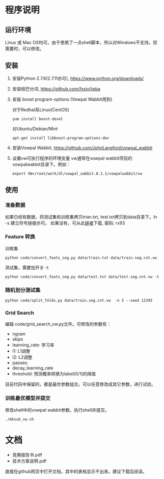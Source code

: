 
# 程序说明

## 运行环境
Linux 或 Mac OS均可。由于使用了一点shell脚本，所以对Windows不支持。但需要时，可以修改。
	
## 安装
1. 安装Python 2.7.6(2.7.11亦可), <https://www.python.org/downloads/>

2. 安装结巴分词, <https://github.com/fxsjy/jieba>
  
3. 安装 boost program-options (Vowpal Wabbit用到)

   对于Redhat系Linux(CentOS)
   ```
   yum install boost-devel
   ```
   
   对Ubuntu/Debian/Mint
   ```
   apt-get install libboost-program-options-dev
   ```
   
3. 安装Vowpal Wabbit, <https://github.com/JohnLangford/vowpal_wabbit>

4. 设置vw可执行程序的环境变量
    vw通常在vowpal wabbit项目的vowpalwabbit目录下。例如：
    
	```
	export VW=/root/work/dl/vowpal_wabbit.8.1.1/vowpalwabbit/vw
	```

## 使用

### 准备数据

如果已经有数据，将测试集和训练集拷贝trian.txt, test.txt拷贝到data目录下。ln -s 建立符号链接亦可。
如果没有，可从此[链接](http://pan.baidu.com/s/1bom8Ry3)下载, 密码: rx93 

### Feature 转换

训练集
```
python code/convert_feats_seg.py data/train.txt data/train.seg.cnt.vw
```
测试集，需要加开关 -t
```
python code/convert_feats_seg.py data/test.txt data/test.seg.cnt.vw -t
```

### 随机划分测试集

```
python code/split_folds.py data/train.seg.cnt.vw  -n 5 --seed 12345
```

### Grid Search

编辑 code/grid_search_vw.py文件。可修改的参数有：
* ngram
* skips
* learning_rate: 学习率
* l1: L1调整
* l2: L2调整
* passes: 
* decay_learning_rate
* threshold:  预测概率转换为label(0/1)的阈值

目前代码中保留的，都是最优参数组合。可以任意修改成其它参数，进行试验。

### 训练最优模型并提交

修改shell中的vowpal wabbit参数，执行shell并提交。

```
./mksub_vw.sh
```

# 文档

* 竞赛报告书.pdf
* 技术方案说明.pdf

直接在github网页中打开文档，其中的表格显示不出来。建议下载后阅读。